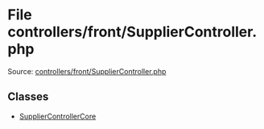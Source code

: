 File controllers/front/SupplierController.php
=========

Source: [controllers/front/SupplierController.php](https://github.com/PrestaShop/PrestaShop/blob/1.6.1.0/controllers/front/SupplierController.php)


Classes
-------

* [SupplierControllerCore](class.SupplierControllerCore.md)

